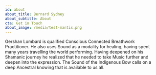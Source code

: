 ```yaml
---
id: about
about_title: Bernard Sydney
about_subtitle: About
cta: Get in Touch
about_image: /media/test-mantis.png
---
```

Gershan Lombard is qualified Conscious Connected Breathwork Practitioner. He also uses Sound as a modality for healing, having spent many years travelling the world performing. Having deepened on his Shamanic journey he realized that he needed to take Music further and deepen into the expression. The Sound of the Indigenous Bow calls on a deep Ancestral knowing that is available to us all.

